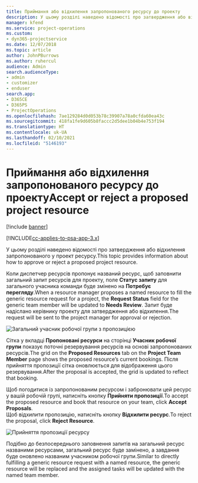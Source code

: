 ```yaml
---
title: Приймання або відхилення запропонованого ресурсу до проекту
description: У цьому розділі наведено відомості про затвердження або відхилення запропонованого у проект ресурсу.
manager: kfend
ms.service: project-operations
ms.custom:
- dyn365-projectservice
ms.date: 12/07/2018
ms.topic: article
author: JohnPBurrows
ms.author: ruhercul
audience: Admin
search.audienceType:
- admin
- customizer
- enduser
search.app:
- D365CE
- D365PS
- ProjectOperations
ms.openlocfilehash: 7ae129284d0d053b78c39907a78a0cfda60ea43c
ms.sourcegitcommit: 418fa1fe9d605b8faccc2d5dee1b04b4e753f194
ms.translationtype: HT
ms.contentlocale: uk-UA
ms.lasthandoff: 02/10/2021
ms.locfileid: "5146193"
---
```

# <a name="accept-or-reject-a-proposed-project-resource"></a><span data-ttu-id="19f30-103">Приймання або відхилення запропонованого ресурсу до проекту</span><span class="sxs-lookup"><span data-stu-id="19f30-103">Accept or reject a proposed project resource</span></span>

[!include [banner](../includes/psa-now-project-operations.md)]

[!INCLUDE[cc-applies-to-psa-app-3.x](../includes/cc-applies-to-psa-app-3x.md)]

<span data-ttu-id="19f30-104">У цьому розділі наведено відомості про затвердження або відхилення запропонованого у проект ресурсу.</span><span class="sxs-lookup"><span data-stu-id="19f30-104">This topic provides information about how to approve or reject a proposed project resource.</span></span>

<span data-ttu-id="19f30-105">Коли диспетчер ресурсів пропонує названий ресурс, щоб заповнити загальний запит ресурсів для проекту, поле **Статус запиту** для загального учасника команди буде змінено на **Потребує перегляду**.</span><span class="sxs-lookup"><span data-stu-id="19f30-105">When a resource manager proposes a named resource to fill the generic resource request for a project, the **Request Status** field for the generic team member will be updated to **Needs Review**.</span></span> <span data-ttu-id="19f30-106">Запит буде надіслано керівнику проекту для затвердження або відхилення.</span><span class="sxs-lookup"><span data-stu-id="19f30-106">The request will be sent to the project manager for approval or rejection.</span></span>

![Загальний учасник робочої групи з пропозицією](media/RM-how-to-19.png)

<span data-ttu-id="19f30-108">Сітка у вкладці **Пропоновані ресурси** на сторінці **Учасник робочої групи** показує поточні резервування ресурсів на основі запропонованих ресурсів.</span><span class="sxs-lookup"><span data-stu-id="19f30-108">The grid on the **Proposed Resources** tab on the **Project Team Member** page shows the proposed resource’s current bookings.</span></span> <span data-ttu-id="19f30-109">Після прийняття пропозиції сітка оновлюється для відображення цього резервування.</span><span class="sxs-lookup"><span data-stu-id="19f30-109">After the proposal is accepted, the grid is updated to reflect that booking.</span></span> 

<span data-ttu-id="19f30-110">Щоб погодитися із запропонованим ресурсом і забронювати цей ресурс у вашій робочій групі, натисніть кнопку **Прийняти пропозиції**.</span><span class="sxs-lookup"><span data-stu-id="19f30-110">To accept the proposed resource and book that resource on your team, click **Accept Proposals**.</span></span>  
<span data-ttu-id="19f30-111">Щоб відхилити пропозицію, натисніть кнопку **Відхилити ресурс**.</span><span class="sxs-lookup"><span data-stu-id="19f30-111">To reject the proposal, click **Reject Resource**.</span></span>

![Прийняття пропозиції ресурсу](media/RM-how-to-20.png) 

<span data-ttu-id="19f30-113">Подібно до безпосереднього заповнення запитів на загальний ресурс названими ресурсами, загальний ресурс буде замінено, а завдання буде оновлено названим учасником робочої групи.</span><span class="sxs-lookup"><span data-stu-id="19f30-113">Similar to directly fulfilling a generic resource request with a named resource, the generic resource will be replaced and the assigned tasks will be updated with the named team member.</span></span>

